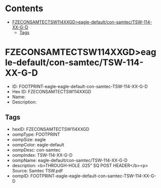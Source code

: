 



Contents
========

* [FZECONSAMTECTSW114XXGD>eagle-default/con-samtec/TSW-114-XX-G-D](#fzeconsamtectsw114xxgdeagle-defaultcon-samtectsw-114-xx-g-d)
	* [Tags](#tags)

# FZECONSAMTECTSW114XXGD>eagle-default/con-samtec/TSW-114-XX-G-D

- ID: FOOTPRINT-eagle-eagle-default-con-samtec-TSW-114-XX-G-D
- Hex ID: FZECONSAMTECTSW114XXGD
- Name: 
- Description: 

## Tags

- hexID: FZECONSAMTECTSW114XXGD
- oompType: FOOTPRINT
- oompSize: eagle
- oompColor: eagle-default
- oompDesc: con-samtec
- oompIndex: TSW-114-XX-G-D
- oompName: eagle-default/con-samtec/TSW-114-XX-G-D
- description: &lt;b&gt;THROUGH-HOLE .025&quot; SQ POST HEADER&lt;/b&gt;&lt;p&gt;
Source: Samtec TSW.pdf
- oompID: FOOTPRINT-eagle-eagle-default-con-samtec-TSW-114-XX-G-D
